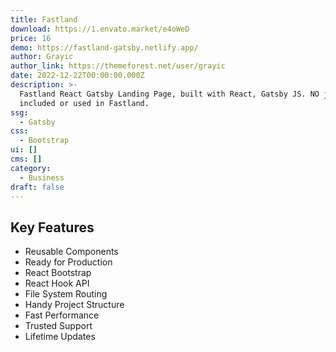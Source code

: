 ```yaml
---
title: Fastland
download: https://1.envato.market/e4oWeD
price: 16
demo: https://fastland-gatsby.netlify.app/
author: Grayic
author_link: https://themeforest.net/user/grayic
date: 2022-12-22T00:00:00.000Z
description: >-
  Fastland React Gatsby Landing Page, built with React, Gatsby JS. NO jQuery
  included or used in Fastland.
ssg:
  - Gatsby
css:
  - Bootstrap
ui: []
cms: []
category:
  - Business
draft: false
---
```

## Key Features

- Reusable Components
- Ready for Production
- React Bootstrap
- React Hook API
- File System Routing
- Handy Project Structure
- Fast Performance
- Trusted Support
- Lifetime Updates
